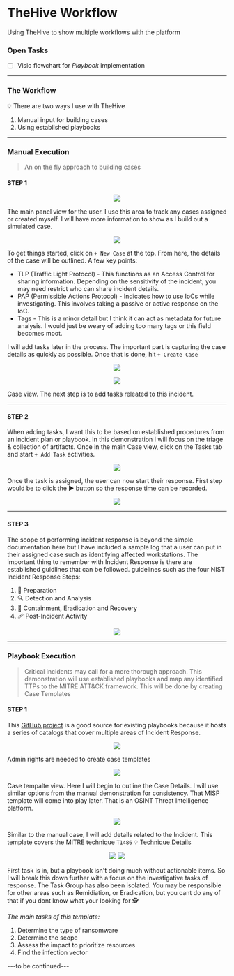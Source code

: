 # TheHive Workflow

Using TheHive to show multiple workflows with the platform

### Open Tasks

- [ ] Visio flowchart for *Playbook* implementation

---

### The Workflow

💡 There are two ways I use with TheHive

1. Manual input for building cases
2. Using established playbooks

---

### Manual Execution
> An on the fly approach to building cases

#### STEP 1

<p align="center">
  <img src="https://user-images.githubusercontent.com/54426511/213080165-ea6aa1e6-3fcd-4f4f-a83f-8c681dd2ef7d.PNG" style="width:auto" height="auto">
</p>
The main panel view for the user. I use this area to track any cases assigned or created myself. I will have more information to show as I build out a simulated case.

<p align="center">
  <img src="https://user-images.githubusercontent.com/54426511/215211798-87e01701-8a8e-47b9-83d9-87bbd63e8855.PNG" style="width:auto" height="auto">
</p>

To get things started, click on `+ New Case` at the top. From here, the details of the case will be outlined. A few key points:

- TLP (Traffic Light Protocol) - This functions as an Access Control for sharing information. Depending on the sensitivity of the incident, you may need restrict who can share incident details.
- PAP (Permissible Actions Protocol) - Indicates how to use IoCs while investigating. This involves taking a passive or active response on the IoC.
- Tags - This is a minor detail but I think it can act as metadata for future analysis. I would just be weary of adding too many tags or this field becomes moot.

I will add tasks later in the process. The important part is capturing the case details as quickly as possible. Once that is done, hit `+ Create Case`

<p align="center">
  <img src="https://user-images.githubusercontent.com/54426511/215212639-f1f64f36-64cc-4379-92b6-4178acdc6985.PNG" style="width:auto" height="auto">
</p>

<p align="center">
  <img src="https://user-images.githubusercontent.com/54426511/215214191-bca5007b-234b-438d-8b70-ee0ebd947c89.PNG" style="width:auto" height="auto">
</p>

Case view. The next step is to add tasks releated to this incident.

***

#### STEP 2

When adding tasks, I want this to be based on established procedures from an incident plan or playbook. In this demonstration I will focus on the triage & collection of artifacts. Once in the main Case view, click on the Tasks tab and start `+ Add Task` activities.

<p align="center">
  <img src="https://user-images.githubusercontent.com/54426511/215215469-76855f32-e3fa-4fd4-a3ce-0cd9ed44348a.PNG" style="width:auto" height="auto">
</p>

Once the task is assigned, the user can now start their response. First step would be to click the ▶️ button so the response time can be recorded.

<p align="center">
  <img src="https://user-images.githubusercontent.com/54426511/213080171-d9c5f845-af98-4667-8ffd-e05632a4713f.PNG" style="width:auto" height="auto">
</p>

***

#### STEP 3

The scope of performing incident response is beyond the simple documentation here but I have included a sample log that a user can put in their assigned case such as identifying affected workstations. The important thing to remember with Incident Response is there are established guidlines that can be followed. guidelines such as the four NIST Incident Response Steps:

1. :blue_book: Preparation
2. :mag: Detection and Analysis
3. :gun: Containment, Eradication and Recovery
4. :adhesive_bandage: Post-Incident Activity

<p align="center">
  <img src="https://user-images.githubusercontent.com/54426511/213081956-999da5af-d83d-4463-bd5c-e7905cd5b25e.PNG" style="width:auto" height="auto">
</p>

---

### Playbook Execution
> Critical incidents may call for a more thorough approach. This demonstration will use established playbooks and map any identified TTPs to the MITRE ATT&CK framework. This will be done by creating Case Templates

#### STEP 1

<p>
  This <a href="https://github.com/austinsonger/Incident-Playbook/">GitHub project</a> is a good source for existing playbooks because it hosts a series of catalogs that cover multiple areas of Incident Response.
</p>

<p align="center">
  <img src="https://user-images.githubusercontent.com/54426511/216750456-992df46c-3b32-481e-88b2-1babf4f41fea.PNG" style="width:auto" height="auto">
</p>

Admin rights are needed to create case templates

<p align="center">
  <img src="https://user-images.githubusercontent.com/54426511/216750618-2d44bda0-2066-4a96-9969-a2c59f591ece.png" style="width:auto" height="auto">
</p>

Case tempalte view. Here I will begin to outline the Case Details. I will use similar options from the manual demonstration for consistency. That MISP template will come into play later. That is an OSINT Threat Intelligence platform.

<p align="center">
  <img src="https://user-images.githubusercontent.com/54426511/216750947-0cf6ca57-07df-4b77-a6be-759cc5fc4ae3.PNG" style="width:auto" height="auto">
</p>

Similar to the manual case, I will add details related to the Incident. This template covers the MITRE technique `T1486` 💡 <a href="https://attack.mitre.org/techniques/T1486/">Technique Details</a>

<p align="center">
  <img src="https://user-images.githubusercontent.com/54426511/216752314-0f3358ed-455b-46bd-8821-444717796d4f.png" style="width:auto" height="auto">
  <img src="https://user-images.githubusercontent.com/54426511/216752100-69baf612-6973-4c25-ba82-1b86969559cd.png" style="width:auto" height="auto">  
</p>

First task is in, but a playbook isn't doing much without actionable items. So I will break this down further with a focus on the investigative tasks of response. The Task Group has also been isolated. You may be responsible for other areas such as Remidiation, or Eradication, but you cant do any of that if you dont know what your looking for 🕵️

*The main tasks of this template:*

1. Determine the type of ransomware
2. Determine the scope
3. Assess the impact to prioritize resources
4. Find the infection vector

---to be continued---
